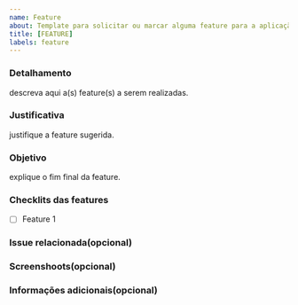 ```yaml
---
name: Feature
about: Template para solicitar ou marcar alguma feature para a aplicação
title: [FEATURE]
labels: feature
---
```


### Detalhamento
descreva aqui a(s) feature(s) a serem realizadas.

### Justificativa
justifique a feature sugerida.

### Objetivo 
explique o fim final da feature.

### Checklits das features
- [ ] Feature 1

### Issue relacionada(opcional)

### Screenshoots(opcional)

### Informações adicionais(opcional)